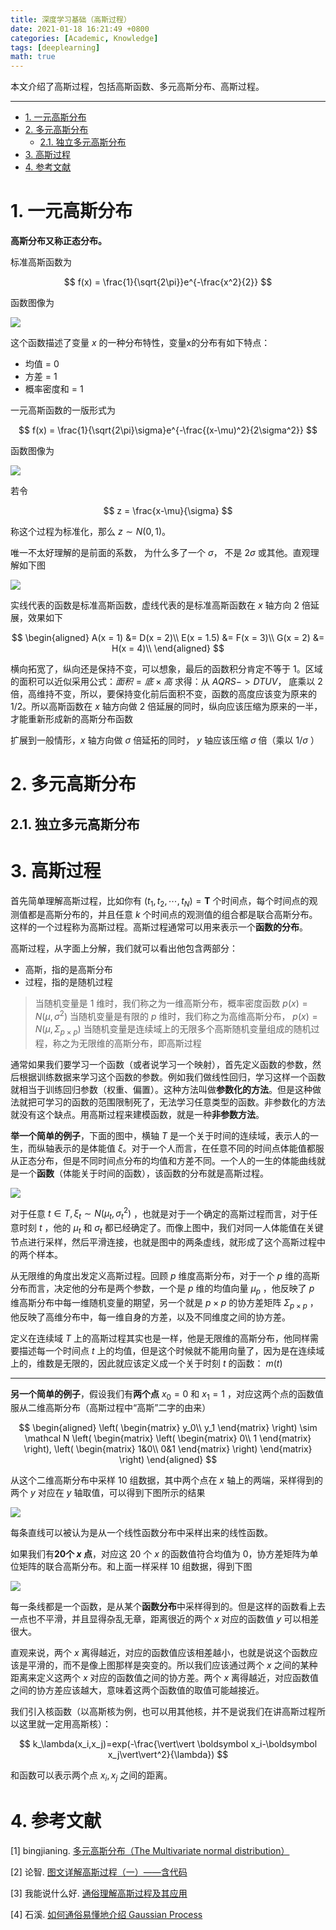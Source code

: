 ```yaml
---
title: 深度学习基础（高斯过程）
date: 2021-01-18 16:21:49 +0800
categories: [Academic, Knowledge]
tags: [deeplearning]
math: true
---
```


本文介绍了高斯过程，包括高斯函数、多元高斯分布、高斯过程。

<!--more-->

 ---
 
- [1. 一元高斯分布](#1-一元高斯分布)
- [2. 多元高斯分布](#2-多元高斯分布)
  - [2.1. 独立多元高斯分布](#21-独立多元高斯分布)
- [3. 高斯过程](#3-高斯过程)
- [4. 参考文献](#4-参考文献)

# 1. 一元高斯分布

**高斯分布又称正态分布。**

标准高斯函数为

$$
f(x) = \frac{1}{\sqrt{2\pi}}e^{-\frac{x^2}{2}}
$$

函数图像为

![](../assets/img/postsimg/20210118/1.png)

这个函数描述了变量 $x$ 的一种分布特性，变量x的分布有如下特点：

- 均值 = 0
- 方差 = 1
- 概率密度和 = 1

一元高斯函数的一版形式为

$$
f(x) = \frac{1}{\sqrt{2\pi}\sigma}e^{-\frac{(x-\mu)^2}{2\sigma^2}}
$$

函数图像为

![](../assets/img/postsimg/20210118/2.png)

若令

$$
z = \frac{x-\mu}{\sigma}
$$

称这个过程为标准化，那么 $z\sim N(0,1)$。

唯一不太好理解的是前面的系数， 为什么多了一个 $\sigma$， 不是 $2\sigma$  或其他。直观理解如下图

![](../assets/img/postsimg/20210118/3.png)

实线代表的函数是标准高斯函数，虚线代表的是标准高斯函数在 $x$ 轴方向 2 倍延展，效果如下

$$
\begin{aligned}
A(x = 1) &= D(x = 2)\\
E(x = 1.5) &= F(x = 3)\\
G(x = 2) &= H(x = 4)\\
\end{aligned}
$$

横向拓宽了，纵向还是保持不变，可以想象，最后的函数积分肯定不等于 1。区域的面积可以近似采用公式：$面积 = 底 × 高$ 求得：从 $AQRS -> DTUV$， 底乘以 2 倍，高维持不变，所以，要保持变化前后面积不变，函数的高度应该变为原来的 1/2。所以高斯函数在 $x$ 轴方向做 2 倍延展的同时，纵向应该压缩为原来的一半，才能重新形成新的高斯分布函数

扩展到一般情形，$x$ 轴方向做 $\sigma$ 倍延拓的同时， $y$ 轴应该压缩 $\sigma$ 倍（乘以 $1/\sigma$ ）

# 2. 多元高斯分布

## 2.1. 独立多元高斯分布



# 3. 高斯过程

首先简单理解高斯过程，比如你有 $(t_1,t_2,\cdots,t_N)=\boldsymbol T$ 个时间点，每个时间点的观测值都是高斯分布的，并且任意 $k$ 个时间点的观测值的组合都是联合高斯分布。这样的一个过程称为高斯过程。高斯过程通常可以用来表示一个**函数的分布**。

高斯过程，从字面上分解，我们就可以看出他包含两部分：
- 高斯，指的是高斯分布
- 过程，指的是随机过程

> 当随机变量是 1 维时，我们称之为一维高斯分布，概率密度函数 $p(x)=N(\mu,\sigma^2)$
> 当随机变量是有限的 $p$ 维时，我们称之为高维高斯分布， $p(x) = N(\mu, \Sigma_{p \times p})$
> 当随机变量是连续域上的无限多个高斯随机变量组成的随机过程，称之为无限维的高斯分布，即高斯过程


通常如果我们要学习一个函数（或者说学习一个映射），首先定义函数的参数，然后根据训练数据来学习这个函数的参数。例如我们做线性回归，学习这样一个函数就相当于训练回归参数（权重、偏置）。这种方法叫做**参数化的方法**。但是这种做法就把可学习的函数的范围限制死了，无法学习任意类型的函数。非参数化的方法就没有这个缺点。用高斯过程来建模函数，就是一种**非参数方法**。

**举一个简单的例子**，下面的图中，横轴 $T$ 是一个关于时间的连续域，表示人的一生，而纵轴表示的是体能值 $\xi$。对于一个人而言，在任意不同的时间点体能值都服从正态分布，但是不同时间点分布的均值和方差不同。一个人的一生的体能曲线就是一个**函数**（体能关于时间的函数），该函数的分布就是高斯过程。

![](../assets/img/postsimg/20210118/3.1.jpg)

对于任意 $t\in T, \xi_t \sim N(\mu_t,\sigma_t^2)$ ，也就是对于一个确定的高斯过程而言，对于任意时刻 $t$ ，他的 $\mu_t$ 和 $\sigma_t$ 都已经确定了。而像上图中，我们对同一人体能值在关键节点进行采样，然后平滑连接，也就是图中的两条虚线，就形成了这个高斯过程中的两个样本。

从无限维的角度出发定义高斯过程。回顾 $p$ 维度高斯分布，对于一个 $p$ 维的高斯分布而言，决定他的分布是两个参数，一个是 $p$ 维的均值向量 $\mu_p$ ，他反映了 $p$ 维高斯分布中每一维随机变量的期望，另一个就是 $p\times p$ 的协方差矩阵 $\Sigma_{p\times p}$ ，他反映了高维分布中，每一维自身的方差，以及不同维度之间的协方差。

定义在连续域 $T$ 上的高斯过程其实也是一样，他是无限维的高斯分布，他同样需要描述每一个时间点 $t$ 上的均值，但是这个时候就不能用向量了，因为是在连续域上的，维数是无限的，因此就应该定义成一个关于时刻 $t$ 的函数： $m(t)$

------

**另一个简单的例子**，假设我们有**两个点** $x_0=0$ 和 $x_1=1$ ，对应这两个点的函数值服从二维高斯分布（高斯过程中“高斯”二字的由来）

$$
\begin{aligned}
\left(
  \begin{matrix}
  y_0\\
  y_1
  \end{matrix}
\right)
\sim \mathcal N
\left(
  \begin{matrix}
  \left(
  \begin{matrix}
  0\\
  1
  \end{matrix}
  \right),
  \left(
  \begin{matrix}
  1&0\\
  0&1
  \end{matrix}
  \right)
  \end{matrix}
\right)
\end{aligned}
$$

从这个二维高斯分布中采样 10 组数据，其中两个点在 $x$ 轴上的两端，采样得到的两个 $y$ 对应在 $y$ 轴取值，可以得到下图所示的结果

![](../assets/img/postsimg/20210118/4.png)

每条直线可以被认为是从一个线性函数分布中采样出来的线性函数。

如果我们有**20个 $x$ 点**，对应这 20 个 $x$ 的函数值符合均值为 0，协方差矩阵为单位矩阵的联合高斯分布。和上面一样采样 10 组数据，得到下图

![](../assets/img/postsimg/20210118/5.png)

每一条线都是一个函数，是从某个**函数分布**中采样得到的。但是这样的函数看上去一点也不平滑，并且显得杂乱无章，距离很近的两个 $x$ 对应的函数值 $y$ 可以相差很大。

直观来说，两个 $x$ 离得越近，对应的函数值应该相差越小，也就是说这个函数应该是平滑的，而不是像上图那样是突变的。所以我们应该通过两个 $x$ 之间的某种距离来定义这两个 $x$ 对应的函数值之间的协方差。两个 $x$ 离得越近，对应函数值之间的协方差应该越大，意味着这两个函数值的取值可能越接近。

我们引入核函数（以高斯核为例，也可以用其他核，并不是说我们在讲高斯过程所以这里就一定用高斯核）：

$$
k_\lambda(x_i,x_j)=exp(-\frac{\vert\vert \boldsymbol x_i-\boldsymbol x_j\vert\vert^2}{\lambda})
$$

和函数可以表示两个点 $x_i,x_j$ 之间的距离。

# 4. 参考文献

[1] bingjianing. [多元高斯分布（The Multivariate normal distribution）](https://www.cnblogs.com/bingjianing/p/9117330.html)

[2] 论智. [图文详解高斯过程（一）——含代码](https://zhuanlan.zhihu.com/p/32152162)

[3] 我能说什么好. [通俗理解高斯过程及其应用](https://zhuanlan.zhihu.com/p/73832253)

[4] 石溪. [如何通俗易懂地介绍 Gaussian Process](https://www.zhihu.com/question/46631426)